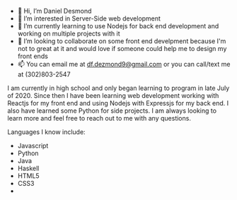 - 👋 Hi, I’m Daniel Desmond
- 👀 I’m interested in Server-Side web development
- 🌱 I’m currently learning to use Nodejs for back end development and working on multiple projects with it
- 💞️ I’m looking to collaborate on some front end develpment because I'm not to great at it and would love if someone could help me to design my front ends
- 📫 You can email me at df.dezmond9@gmail.com or you can call/text me at (302)803-2547

I am currently in high school and only began learning to program in late July of 2020. Since then I have been learning web development working with Reactjs for my
front end and using Nodejs with Expressjs for my back end. I also have learned some Python for side projects. I am always looking to learn more and feel free to 
reach out to me with any questions.

Languages I know include:
* Javascript
* Python
* Java
* Haskell
* HTML5
* CSS3
* 

<!---
dezy-x2/dezy-x2 is a ✨ special ✨ repository because its `README.md` (this file) appears on your GitHub profile.
You can click the Preview link to take a look at your changes.
--->
